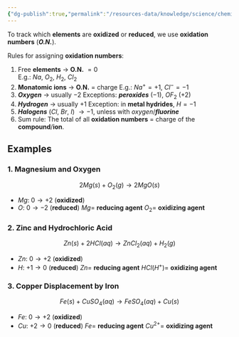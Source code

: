 ```yaml
---
{"dg-publish":true,"permalink":"/resources-data/knowledge/science/chemistry/chemical-reaction/redox-reactions/oxidation-numbers-oxidation-states/"}
---
```


To track which **elements** are **oxidized** or **reduced**, we use **oxidation numbers** (***O.N.***).

Rules for assigning **oxidation numbers**:
1. Free **elements** $\rightarrow$ **O.N.** $= 0$  
	E.g.: $Na$, $O_2$, $H_2$, $Cl_2$
2. **Monatomic ions** $\rightarrow$ **O.N.** $=$ charge
	E.g.: $Na^+ = +1$, $Cl^- = -1$ 
3. ***Oxygen*** $\rightarrow$ usually $-2$
	Exceptions: ***peroxides*** ($-1$), $OF_2$ ($+2$)
4. ***Hydrogen*** $\rightarrow$ usually $+1$
	Exception: in **metal hydrides**, $H = -1$
5. ***Halogens*** ($Cl$, $Br$, $I$) $\rightarrow -1$, unless with *oxygen*/***fluorine***
6. Sum rule: The total of all **oxidation numbers** $=$ charge of the **compound**/**ion**.

## Examples
### 1. Magnesium and Oxygen
$$2Mg(s) + O_2(g) \rightarrow 2MgO(s)$$
* $Mg$: $0 \rightarrow +2$ (**oxidized**)
* $O$: $0 \rightarrow -2$ (**reduced**)
$Mg =$ **reducing agent**
$O_2 =$ **oxidizing agent**

### 2. Zinc and Hydrochloric Acid
$$Zn(s) + 2HCl(aq) \rightarrow ZnCl_2(aq) + H_2(g)$$
* $Zn$: $0 \rightarrow +2$ (**oxidized**)
* $H$: $+1 \rightarrow 0$ (**reduced**)
$Zn =$ **reducing agent**
$HCl (H^+) =$ **oxidizing agent**

### 3. Copper Displacement by Iron
$$Fe(s) + CuSO_4(aq) \rightarrow FeSO_4(aq) + Cu(s)$$
* $Fe$: $0 \rightarrow +2$ (**oxidized**)
* $Cu$: $+2 \rightarrow 0$ (**reduced**)
$Fe =$ **reducing agent**
$Cu^{2+} =$ **oxidizing agent**